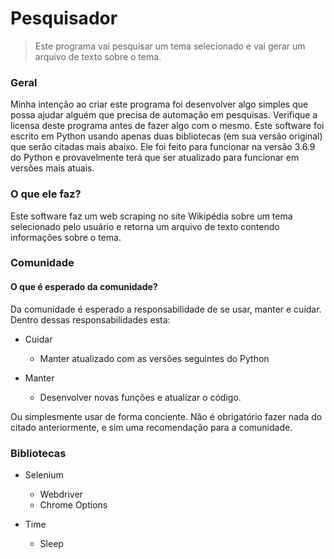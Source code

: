 # Pesquisador

> Este programa vai pesquisar um tema selecionado e vai gerar um arquivo de texto sobre o tema.

### Geral

Minha intenção ao criar este programa foi desenvolver algo simples que possa ajudar alguém que precisa de automação em pesquisas. Verifique a licensa deste programa antes de fazer algo com o mesmo. Este software foi escrito em Python usando apenas duas bibliotecas (em sua versão original) que serão citadas mais abaixo. Ele foi feito para funcionar na versão 3.6.9 do Python e provavelmente terá que ser atualizado para funcionar em versões mais atuais.

### O que ele faz?

Este software faz um web scraping no site Wikipédia sobre um tema selecionado pelo usuário e retorna um arquivo de texto contendo informações sobre o tema.

### Comunidade
#### O que é esperado da comunidade?

Da comunidade é esperado a responsabilidade de se usar, manter e cuidar. Dentro dessas responsabilidades esta:

* Cuidar
  * Manter atualizado com as versões seguintes do Python
  
* Manter
  * Desenvolver novas funções e atualizar o código.
  
Ou simplesmente usar de forma conciente. Não é obrigatório fazer nada do citado anteriormente, e sim uma recomendação para a comunidade.

### Bibliotecas

* Selenium
  * Webdriver
   * Chrome Options
  
* Time
  * Sleep
